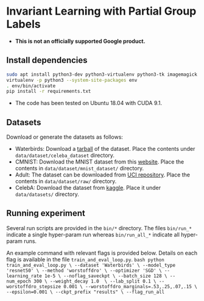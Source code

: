 # Invariant Learning with Partial Group Labels


-   **This is not an officially supported Google product.**

## Install dependencies

```bash
sudo apt install python3-dev python3-virtualenv python3-tk imagemagick
virtualenv -p python3 --system-site-packages env
. env/bin/activate
pip install -r requirements.txt
```

-   The code has been tested on Ubuntu 18.04 with CUDA 9.1.


## Datasets

Download or generate the datasets as follows:

-   Waterbirds: Download a [tarball](https://nlp.stanford.edu/data/dro/waterbird_complete95_forest2water2.tar.gz) of the dataset. Place the contents under `data/dataset/celeba_dataset` directory.
-   CMNIST: Download the MNIST dataset from this [website](http://yann.lecun.com/exdb/mnist/). Place the contents in `data/dataset/mnist_dataset/` directory.
-   Adult: The dataset can be downloaded from [UCI repository](https://archive.ics.uci.edu/ml/datasets/adult). Place the contents in `data/dataset/raw/` directory. 
-   CelebA: Download the dataset from [kaggle](https://www.kaggle.com/jessicali9530/celeba-dataset). Place it under `data/datasets/` directory.

## Running experiment
Several run scripts are provided in the `bin/*` directory. The files `bin/run_*` indicate a single hyper-param run whereas `bin/run_all_*` indicate all hyper-param runs. 

An example command with relevant flags is provided below. Details on each flag is available in the file `train_and_eval_loop.py`.
    ```bash
    python train_and_eval_loop.py \
        --dataset 'Waterbirds' \
        --model_type 'resnet50' \
        --method 'worstoffdro' \
        --optimizer 'SGD' \
        --learning_rate 1e-5 \
        --noflag_saveckpt \
        --batch_size 128 \
        --num_epoch 300 \
        --weight_decay 1.0  \
        --lab_split 0.1 \
        --worstoffdro_stepsize 0.001 \
        --worstoffdro_marginals=.53,.25,.07,.15 \
        --epsilon=0.001 \
        --ckpt_prefix "results" \
        --flag_run_all 
     ```
